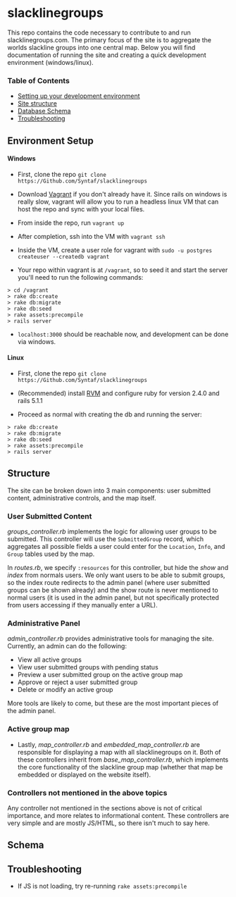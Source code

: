 # slacklinegroups

This repo contains the code necessary to contribute to and run slacklinegroups.com. The primary focus of the site is to aggregate the worlds slackline groups into one central map. Below you will find documentation of running the site and creating a quick development environment (windows/linux).

### Table of Contents
* [Setting up your development environment](#environment-setup)
* [Site structure](#setup)
* [Database Schema](#structure)
* [Troubleshooting](#schema)

## Environment Setup

#### Windows

* First, clone the repo `git clone https://Github.com/Syntaf/slacklinegroups`

* Download [Vagrant](https://www.vagrantup.com/downloads.html) if you don't already have it. Since rails on windows is really slow, vagrant will allow you to run a headless linux VM that can host the repo and sync with your local files.

* From inside the repo, run `vagrant up`

* After completion, ssh into the VM with `vagrant ssh`

* Inside the VM, create a user role for vagrant with `sudo -u postgres createuser --createdb vagrant`

* Your repo within vagrant is at `/vagrant`, so to seed it and start the server you'll need to run the following commands:
```
> cd /vagrant
> rake db:create
> rake db:migrate
> rake db:seed
> rake assets:precompile
> rails server
```

* `localhost:3000` should be reachable now, and development can be done via windows.

#### Linux

* First, clone the repo `git clone https://Github.com/Syntaf/slacklinegroups`

* (Recommended) install [RVM](https://rvm.io/) and configure ruby for version 2.4.0 and rails 5.1.1

* Proceed as normal with creating the db and running the server:
```
> rake db:create
> rake db:migrate
> rake db:seed
> rake assets:precompile
> rails server
```

## Structure

The site can be broken down into 3 main components: user submitted content, administrative controls, and the map itself.

### User Submitted Content

_groups\_controller.rb_ implements the logic for allowing user groups to be submitted. This controller will use the `SubmittedGroup` record, which aggregates all possible fields a user could enter for the `Location`, `Info`, and `Group` tables used by the map. 

In _routes.rb_, we specify `:resources` for this controller, but hide the *show* and *index* from normals users. We only want users to be able to submit groups, so the index route redirects to the admin panel (where user submitted groups can be shown already) and the show route is never mentioned to normal users (it is used in the admin panel, but not specifically protected from users accessing if they manually enter a URL).

### Administrative Panel

_admin\_controller.rb_ provides administrative tools for managing the site. Currently, an admin can do the following:

  * View all active groups
  * View user submitted groups with pending status
  * Preview a user submitted group on the active group map
  * Approve or reject a user submitted group
  * Delete or modify an active group

More tools are likely to come, but these are the most important pieces of the admin panel.

### Active group map

* Lastly, _map\_controller.rb_ and _embedded\_map\_controller.rb_ are responsible for displaying a map with all slacklinegroups on it. Both of these controllers inherit from _base\_map\_controller.rb_, which implements the core functionality of the slackline group map (whether that map be embedded or displayed on the website itself).

### Controllers not mentioned in the above topics

Any controller not mentioned in the sections above is not of critical importance, and more relates to informational content. These controllers are very simple and are mostly JS/HTML, so there isn't much to say here.

## Schema

## Troubleshooting
* If JS is not loading, try re-running `rake assets:precompile`